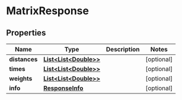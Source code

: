 
# MatrixResponse

## Properties
Name | Type | Description | Notes
------------ | ------------- | ------------- | -------------
**distances** | [**List&lt;List&lt;Double&gt;&gt;**](List.md) |  |  [optional]
**times** | [**List&lt;List&lt;Double&gt;&gt;**](List.md) |  |  [optional]
**weights** | [**List&lt;List&lt;Double&gt;&gt;**](List.md) |  |  [optional]
**info** | [**ResponseInfo**](ResponseInfo.md) |  |  [optional]



